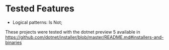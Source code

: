 # Tested Features

* Logical patterns: Is Not;

These projects were tested with the dotnet preview 5 available in https://github.com/dotnet/installer/blob/master/README.md#installers-and-binaries
